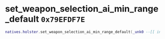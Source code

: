 # set_weapon_selection_ai_min_range_default `0x79EFDF7E`

```lua
natives.holster.set_weapon_selection_ai_min_range_default(_unk0 --[[ integer ]], _unk1 --[[ integer ]])
```